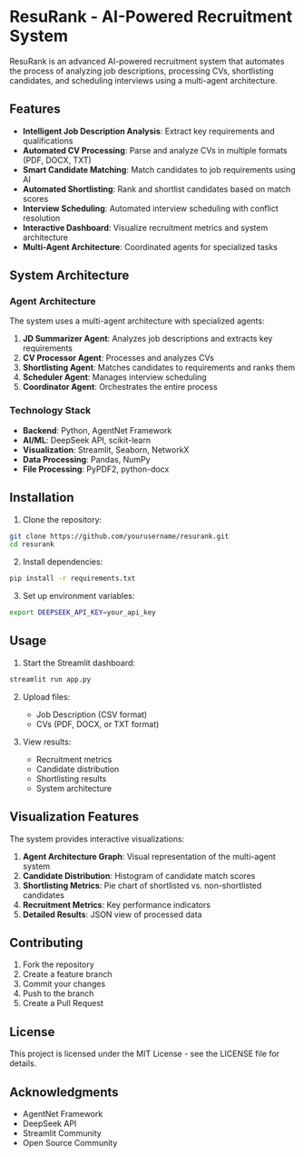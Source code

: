 # ResuRank - AI-Powered Recruitment System

ResuRank is an advanced AI-powered recruitment system that automates the process of analyzing job descriptions, processing CVs, shortlisting candidates, and scheduling interviews using a multi-agent architecture.

## Features

- **Intelligent Job Description Analysis**: Extract key requirements and qualifications
- **Automated CV Processing**: Parse and analyze CVs in multiple formats (PDF, DOCX, TXT)
- **Smart Candidate Matching**: Match candidates to job requirements using AI
- **Automated Shortlisting**: Rank and shortlist candidates based on match scores
- **Interview Scheduling**: Automated interview scheduling with conflict resolution
- **Interactive Dashboard**: Visualize recruitment metrics and system architecture
- **Multi-Agent Architecture**: Coordinated agents for specialized tasks

## System Architecture

### Agent Architecture

The system uses a multi-agent architecture with specialized agents:

1. **JD Summarizer Agent**: Analyzes job descriptions and extracts key requirements
2. **CV Processor Agent**: Processes and analyzes CVs
3. **Shortlisting Agent**: Matches candidates to requirements and ranks them
4. **Scheduler Agent**: Manages interview scheduling
5. **Coordinator Agent**: Orchestrates the entire process

### Technology Stack

- **Backend**: Python, AgentNet Framework
- **AI/ML**: DeepSeek API, scikit-learn
- **Visualization**: Streamlit, Seaborn, NetworkX
- **Data Processing**: Pandas, NumPy
- **File Processing**: PyPDF2, python-docx

## Installation

1. Clone the repository:
```bash
git clone https://github.com/yourusername/resurank.git
cd resurank
```

2. Install dependencies:
```bash
pip install -r requirements.txt
```

3. Set up environment variables:
```bash
export DEEPSEEK_API_KEY=your_api_key
```

## Usage

1. Start the Streamlit dashboard:
```bash
streamlit run app.py
```

2. Upload files:
   - Job Description (CSV format)
   - CVs (PDF, DOCX, or TXT format)

3. View results:
   - Recruitment metrics
   - Candidate distribution
   - Shortlisting results
   - System architecture

## Visualization Features

The system provides interactive visualizations:

1. **Agent Architecture Graph**: Visual representation of the multi-agent system
2. **Candidate Distribution**: Histogram of candidate match scores
3. **Shortlisting Metrics**: Pie chart of shortlisted vs. non-shortlisted candidates
4. **Recruitment Metrics**: Key performance indicators
5. **Detailed Results**: JSON view of processed data

## Contributing

1. Fork the repository
2. Create a feature branch
3. Commit your changes
4. Push to the branch
5. Create a Pull Request

## License

This project is licensed under the MIT License - see the LICENSE file for details.

## Acknowledgments

- AgentNet Framework
- DeepSeek API
- Streamlit Community
- Open Source Community